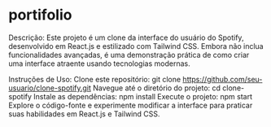 # portifolio
Descrição:
Este projeto é um clone da interface do usuário do Spotify, desenvolvido em React.js e estilizado com Tailwind CSS. Embora não inclua funcionalidades avançadas, é uma demonstração prática de como criar uma interface atraente usando tecnologias modernas.

Instruções de Uso:
Clone este repositório: git clone https://github.com/seu-usuario/clone-spotify.git
Navegue até o diretório do projeto: cd clone-spotify
Instale as dependências: npm install
Execute o projeto: npm start
Explore o código-fonte e experimente modificar a interface para praticar suas habilidades em React.js e Tailwind CSS.
